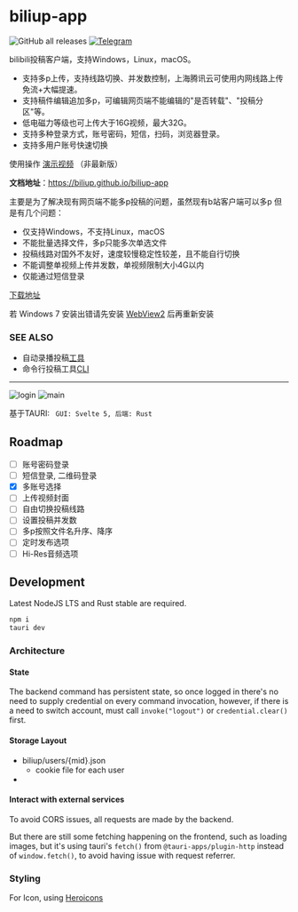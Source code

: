 # biliup-app
![GitHub all releases](https://img.shields.io/github/downloads/forgqi/Caution/total)
[![Telegram](https://img.shields.io/badge/Telegram-Group-blue.svg?logo=telegram)](https://t.me/+IkpIABHqy6U0ZTQ5)

bilibili投稿客户端，支持Windows，Linux，macOS。
* 支持多p上传，支持线路切换、并发数控制，上海腾讯云可使用内网线路上传免流+大幅提速。
* 支持稿件编辑追加多p，可编辑网页端不能编辑的"是否转载"、"投稿分区"等。 
* 低电磁力等级也可上传大于16G视频，最大32G。
* 支持多种登录方式，账号密码，短信，扫码，浏览器登录。
* 支持多用户账号快速切换

使用操作 [演示视频](https://www.zhihu.com/zvideo/1482481163700367361) （非最新版）

**文档地址**：<https://biliup.github.io/biliup-app>

主要是为了解决现有网页端不能多p投稿的问题，虽然现有b站客户端可以多p
但是有几个问题：
* 仅支持Windows，不支持Linux，macOS
* 不能批量选择文件，多p只能多次单选文件
* 投稿线路对国外不友好，速度较慢稳定性较差，且不能自行切换
* 不能调整单视频上传并发数，单视频限制大小4G以内
* 仅能通过短信登录

[下载地址](https://github.com/ForgQi/Caution/releases)

若 Windows 7 安装出错请先安装 [WebView2](https://developer.microsoft.com/zh-cn/microsoft-edge/webview2/#download-section)
后再重新安装
### SEE ALSO

* 自动录播投稿[工具](https://github.com/ForgQi/biliup)
* 命令行投稿工具[CLI](https://github.com/ForgQi/biliup-rs)
---
![login](.github/resource/login.png)
![main](.github/resource/main.png)

基于TAURI: ` GUI: Svelte 5, 后端: Rust`
## Roadmap
- [ ] 账号密码登录
- [ ] 短信登录, 二维码登录
- [x] 多账号选择
- [ ] 上传视频封面
- [ ] 自由切换投稿线路
- [ ] 设置投稿并发数
- [ ] 多p按照文件名升序、降序
- [ ] 定时发布选项
- [ ] Hi-Res音频选项

## Development
Latest NodeJS LTS and Rust stable are required.
```bash
npm i
tauri dev
```

### Architecture

#### State
The backend command has persistent state, so once logged in there's no need to supply credential on every command invocation,
however, if there is a need to switch account, must call `invoke("logout")` or `credential.clear()` first.

#### Storage Layout
- biliup/users/{mid}.json
  - cookie file for each user
- 


#### Interact with external services
To avoid CORS issues, all requests are made by the backend.

But there are still some fetching happening on the frontend, such as loading images, 
but it's using tauri's `fetch()` from `@tauri-apps/plugin-http` instead of `window.fetch()`, to avoid having issue with request referrer.


### Styling
For Icon, using [Heroicons](https://heroicons.com/)
